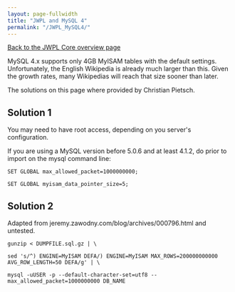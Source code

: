 ```yaml
---
layout: page-fullwidth
title: "JWPL and MySQL 4"
permalink: "/JWPL_MySQL4/"
---
```


[Back to the JWPL Core overview page](/dkpro-jwpl/JWPL_Core)

MySQL 4.x supports only 4GB MyISAM tables with the default settings.
Unfortunately, the English Wikipedia is already much larger than this. Given the growth rates, many Wikipedias will reach that size sooner than later.

The solutions on this page where provided by Christian Pietsch.

## Solution 1

You may need to have root access, depending on you server's configuration.

If you are using a MySQL version before 5.0.6 and at least 4.1.2, do prior to import on the mysql command line:

```
SET GLOBAL max_allowed_packet=1000000000;

SET GLOBAL myisam_data_pointer_size=5;
```

## Solution 2

Adapted from jeremy.zawodny.com/blog/archives/000796.html and untested.

```
gunzip < DUMPFILE.sql.gz | \

sed 's/^) ENGINE=MyISAM DEFA/) ENGINE=MyISAM MAX_ROWS=200000000000 AVG_ROW_LENGTH=50 DEFA/g' | \

mysql -uUSER -p --default-character-set=utf8 --max_allowed_packet=1000000000 DB_NAME
```